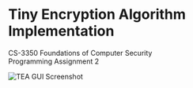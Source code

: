# Tiny Encryption Algorithm Implementation
CS-3350 Foundations of Computer Security<br />
Programming Assignment 2<br />

<img src="https://github.com/tloula/tea-implementation/blob/master/shakespeare_cipher_decrypted.png" alt="TEA GUI Screenshot"/>
